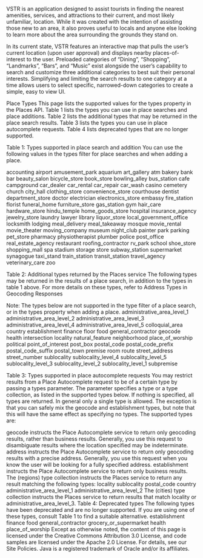 VSTR is an application designed to assist tourists in finding the nearest amenities, services, and attractions to their current, and most likely unfamiliar, location. While it was created with the intention of assisting those new to an area, it also proves useful to locals and anyone else looking to learn more about the area surrounding the grounds they stand on.

In its current state, VSTR features an interactive map that pulls the user’s current location (upon user approval) and displays nearby places-of-interest to the user. Preloaded categories of “Dining”, “Shopping”, “Landmarks”, “Bars”, and “Music” exist alongside the user’s capability to search and customize three additional categories to best suit their personal interests. Simplifying and limiting the search results to one category at a time allows users to select specific, narrowed-down categories to create a simple, easy to view UI.



Place Types
This page lists the supported values for the types property in the Places API. Table 1 lists the types you can use in place searches and place additions. Table 2 lists the additional types that may be returned in the place search results. Table 3 lists the types you can use in place autocomplete requests. Table 4 lists deprecated types that are no longer supported.

Table 1: Types supported in place search and addition
You can use the following values in the types filter for place searches and when adding a place.

accounting
airport
amusement_park
aquarium
art_gallery
atm
bakery
bank
bar
beauty_salon
bicycle_store
book_store
bowling_alley
bus_station
cafe
campground
car_dealer
car_rental
car_repair
car_wash
casino
cemetery
church
city_hall
clothing_store
convenience_store
courthouse
dentist
department_store
doctor
electrician
electronics_store
embassy
fire_station
florist
funeral_home
furniture_store
gas_station
gym
hair_care
hardware_store
hindu_temple
home_goods_store
hospital
insurance_agency
jewelry_store
laundry
lawyer
library
liquor_store
local_government_office
locksmith
lodging
meal_delivery
meal_takeaway
mosque
movie_rental
movie_theater
moving_company
museum
night_club
painter
park
parking
pet_store
pharmacy
physiotherapist
plumber
police
post_office
real_estate_agency
restaurant
roofing_contractor
rv_park
school
shoe_store
shopping_mall
spa
stadium
storage
store
subway_station
supermarket
synagogue
taxi_stand
train_station
transit_station
travel_agency
veterinary_care
zoo

Table 2: Additional types returned by the Places service
The following types may be returned in the results of a place search, in addition to the types in table 1 above. For more details on these types, refer to Address Types in Geocoding Responses

Note: The types below are not supported in the type filter of a place search, or in the types property when adding a place.
administrative_area_level_1
administrative_area_level_2
administrative_area_level_3
administrative_area_level_4
administrative_area_level_5
colloquial_area
country
establishment
finance
floor
food
general_contractor
geocode
health
intersection
locality
natural_feature
neighborhood
place_of_worship
political
point_of_interest
post_box
postal_code
postal_code_prefix
postal_code_suffix
postal_town
premise
room
route
street_address
street_number
sublocality
sublocality_level_4
sublocality_level_5
sublocality_level_3
sublocality_level_2
sublocality_level_1
subpremise

Table 3: Types supported in place autocomplete requests
You may restrict results from a Place Autocomplete request to be of a certain type by passing a types parameter. The parameter specifies a type or a type collection, as listed in the supported types below. If nothing is specified, all types are returned. In general only a single type is allowed. The exception is that you can safely mix the geocode and establishment types, but note that this will have the same effect as specifying no types. The supported types are:

geocode instructs the Place Autocomplete service to return only geocoding results, rather than business results. Generally, you use this request to disambiguate results where the location specified may be indeterminate.
address instructs the Place Autocomplete service to return only geocoding results with a precise address. Generally, you use this request when you know the user will be looking for a fully specified address.
establishment instructs the Place Autocomplete service to return only business results.
The (regions) type collection instructs the Places service to return any result matching the following types:
locality
sublocality
postal_code
country
administrative_area_level_1
administrative_area_level_2
The (cities) type collection instructs the Places service to return results that match locality or administrative_area_level_3.
Table 4: Deprecated types
The following types have been deprecated and are no longer supported. If you are using one of these types, consult Table 1 to find a suitable alternative.
establishment
finance
food
general_contractor
grocery_or_supermarket
health
place_of_worship
Except as otherwise noted, the content of this page is licensed under the Creative Commons Attribution 3.0 License, and code samples are licensed under the Apache 2.0 License. For details, see our Site Policies. Java is a registered trademark of Oracle and/or its affiliates.

